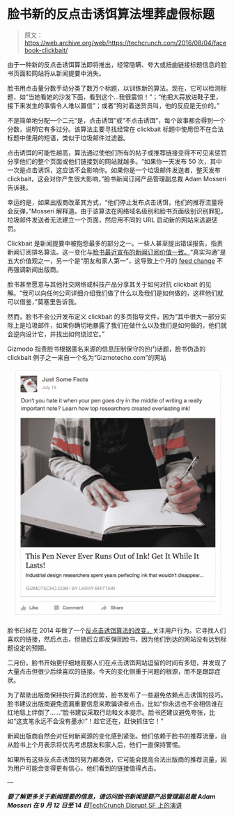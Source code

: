 # 脸书新的反点击诱饵算法埋葬虚假标题

> 原文：<https://web.archive.org/web/https://techcrunch.com/2016/08/04/facebook-clickbait/>

由于一种新的反点击诱饵算法即将推出，经常隐瞒、夸大或扭曲链接标题信息的脸书页面和网站将从新闻提要中消失。

脸书用点击量分数手动分类了数万个标题，以训练新的算法。现在，它可以检测标题，如“当她看她的沙发下面，看到这个…我很震惊！”；“他把大蒜放进鞋子里，接下来发生的事情令人难以置信”；或者“狗对着送货员叫，他的反应是无价的。”

不是简单地分配一个二元“是，点击诱饵”或“不点击诱饵”，每个故事都会得到一个分数，说明它有多过分。该算法主要寻找经常在 clickbait 标题中使用但不在合法标题中使用的短语，类似于垃圾邮件过滤器。

点击诱饵的可能性越高，算法通过使他们所有的帖子或推荐链接变得不可见来惩罚分享他们的整个页面或他们链接到的网站就越多。“如果你一天发布 50 次，其中一次是点击诱饵，这应该不会影响你。如果你是一个垃圾邮件发送者，整天发布 clickbait，这会对你产生很大影响，”脸书新闻订阅产品管理副总裁 Adam Mosseri 告诉我。

幸运的是，如果出版商改革其方式，“他们停止发布点击诱饵，他们的推荐流量将会反弹，”Mosseri 解释道。由于该算法在网络域名级别和脸书页面级别识别罪犯，垃圾邮件发送者无法建立一个页面，然后用不同的 URL 启动新的网站来逃避惩罚。

Clickbait 是新闻提要中被抱怨最多的部分之一。一些人甚至提出错误报告，指责新闻订阅排名算法。这一变化与[脸书最近宣布的新闻订阅价值一致。](https://web.archive.org/web/20230404125452/https://techcrunch.com/2016/06/29/facebook-news-feed-change/)“真实沟通”是五大价值观之一，另一个是“朋友和家人第一”，这导致上个月的 [feed change](https://web.archive.org/web/20230404125452/https://techcrunch.com/2016/06/29/facebook-news-feed-change/) 不再强调新闻出版商。

脸书甚至愿意与其他社交网络或科技产品分享其关于如何对抗 clickbait 的见解。“我可以向任何公司详细介绍我们做了什么以及我们是如何做的，这样他们就可以借鉴，”莫塞里告诉我。

然而，脸书不会公开发布定义 clickbait 的多页指导文件，因为“其中很大一部分实际上是垃圾邮件，如果你确切地暴露了我们在做什么以及我们是如何做的，他们就会逆向设计它，并找出如何绕过它。”

Gizmodo 指责脸书根据匿名来源的信息压制保守的热门话题，脸书伪造的 clickbait 例子之一来自一个名为“Gizmotecho.com”的网站

![Facebook Clickbait](img/5778c538130b3083fdeef3a781b791f6.png)

脸书已经在 2014 年做了一个[反点击诱饵算法的改变，](https://web.archive.org/web/20230404125452/http://facebook's%20new%20anti-clickbait%20algorithm%20buries%20bogus%20headlines%20http//tcrn.ch/2aTj5lB)关注用户行为。它寻找人们喜欢的链接，然后点击，但随后立即反弹回脸书，因为他们到达的网站没有达到标题设定的预期。

二月份，脸书开始更仔细地观察人们在点击诱饵网站逗留的时间有多短，并发现了大量点击但很少后续喜欢的链接。今天的变化侧重于问题的根源，而不是跟踪症状。

为了帮助出版商保持执行算法的优势，脸书发布了一些避免依赖点击诱饵的技巧。脸书建议出版商避免遗漏重要信息来欺骗读者点击，比如“你永远也不会相信谁在红地毯上绊倒了……”脸书建议采取行动和文本提示。脸书还建议避免夸张，比如“这支笔永远不会没有墨水!”！趁它还在，赶快抓住它！”

新闻出版商自然会对任何新闻源的变化感到紧张。他们依赖于脸书的推荐流量，自从脸书上个月表示将优先考虑朋友和家人后，他们一直保持警惕。

如果所有这些反点击诱饵的努力都奏效，它可能会提高合法出版商的推荐流量，因为用户可能会变得更有信心，他们看到的链接值得点击。

—

***要了解更多关于新闻提要的信息，请访问脸书新闻提要产品管理副总裁 Adam Mosseri 在 9 月 12 日至 14 日***[TechCrunch Disrupt SF 上的演讲](https://web.archive.org/web/20230404125452/https://techcrunch.com/event-info/disrupt-sf-2016/)